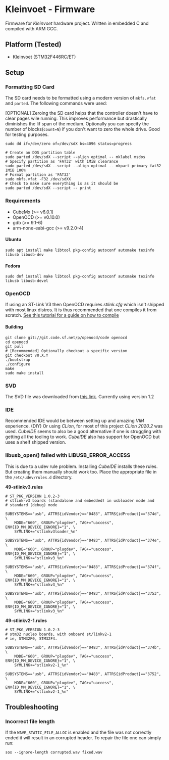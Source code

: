 # Kleinvoet - Firmware
Firmware for _Kleinvoet_ hardware project. Written in embedded C and compiled
with ARM GCC.

## Platform (Tested)
- Kleinvoet (STM32F446RC/ET)

## Setup
### Formatting SD Card
The SD card needs to be formatted using a modern version of `mkfs.vfat` and
`parted`. The following commands were used:

[OPTIONAL]
Zeroing the SD card helps that the controller doesn't have to clear pages wile
running. This improves performance but drastically diminishes the lif span of
the medium. Optionally you can specify the number of blocks(`count=N`) if you
don't want to zero the whole drive. Good for testing purposes.
```shell script
sudo dd if=/dev/zero of=/dev/sdX bs=4096 status=progress
```

```shell script
# Create an DOS partition table
sudo parted /dev/sdX --script --align optimal -- mklabel msdos
# Specify partition as 'FAT32' with 1MiB clearance
sudo parted /dev/sdX --script --align optimal -- mkpart primary fat32 1MiB 100%
# Format partition as 'FAT32'
sudo mkfs.vfat -F32 /dev/sdXX
# Check to make sure everything is as it should be
sudo parted /dev/sdX --script -- print
```

### Requirements
- CubeMx (>= v6.0.1)
- OpenOCD (>= v0.10.0)
- gdb (>= 9.1-6)
- arm-none-eabi-gcc (>= v9.2.0-4)

#### Ubuntu
```shell script
sudo apt install make libtool pkg-config autoconf automake texinfo libusb libusb-dev
```

#### Fedora
```shell script
sudo dnf install make libtool pkg-config autoconf automake texinfo libusb libusb-devel
```

### OpenOCD
If using an ST-Link V3 then OpenOCD requires _stlink.cfg_ which isn't shipped
with most linux distros. It is thus recommended that one compiles it from
scratch. [See this tutorial for a guide on how to compile](https://mbd.kleier.net/integrating-st-link-v3.html)

#### Building
```shell script
git clone git://git.code.sf.net/p/openocd/code openocd
cd openocd
git pull
# [Recommended] Optionally checkout a specific version
git checkout v0.X.Y
./bootstrap
./configure
make
sudo make install
```

### SVD
The SVD file was downloaded from
[this link](https://www.st.com/resource/en/svd/stm32f4_svd.zip).
Currently using version 1.2

### IDE
Recommended IDE would be between setting up and amazing _VIM_ experience. (DIY)
Or using _CLion_, for most of this project _CLion 2020.2_ was used. _CubeIDE_
seems to also be a good alternative if one is struggling with getting all the
tooling to work. _CubeIDE_ also has support for OpenOCD but uses a shelf shipped
version.

### libusb_open() failed with LIBUSB_ERROR_ACCESS
This is due to a udev rule problem. Installing _CubeIDE_ installs these rules.
But creating them manually should work too. Place the appropriate file in the
`/etc/udev/rules.d` directory.

**49-stlinkv3.rules**
```
# ST_PKG_VERSION 1.0.2-3
# stlink-v3 boards (standalone and embedded) in usbloader mode and
# standard (debug) mode

SUBSYSTEMS=="usb", ATTRS{idVendor}=="0483", ATTRS{idProduct}=="374d", \
    MODE="660", GROUP="plugdev", TAG+="uaccess", ENV{ID_MM_DEVICE_IGNORE}="1", \
    SYMLINK+="stlinkv3loader_%n"

SUBSYSTEMS=="usb", ATTRS{idVendor}=="0483", ATTRS{idProduct}=="374e", \
    MODE="660", GROUP="plugdev", TAG+="uaccess", ENV{ID_MM_DEVICE_IGNORE}="1", \
    SYMLINK+="stlinkv3_%n"

SUBSYSTEMS=="usb", ATTRS{idVendor}=="0483", ATTRS{idProduct}=="374f", \
    MODE="660", GROUP="plugdev", TAG+="uaccess", ENV{ID_MM_DEVICE_IGNORE}="1", \
    SYMLINK+="stlinkv3_%n"

SUBSYSTEMS=="usb", ATTRS{idVendor}=="0483", ATTRS{idProduct}=="3753", \
    MODE="660", GROUP="plugdev", TAG+="uaccess", ENV{ID_MM_DEVICE_IGNORE}="1", \
    SYMLINK+="stlinkv3_%n"
```

**49-stlinkv2-1.rules**
```
# ST_PKG_VERSION 1.0.2-3
# stm32 nucleo boards, with onboard st/linkv2-1
# ie, STM32F0, STM32F4.

SUBSYSTEMS=="usb", ATTRS{idVendor}=="0483", ATTRS{idProduct}=="374b", \
    MODE="660", GROUP="plugdev", TAG+="uaccess", ENV{ID_MM_DEVICE_IGNORE}="1", \
    SYMLINK+="stlinkv2-1_%n"

SUBSYSTEMS=="usb", ATTRS{idVendor}=="0483", ATTRS{idProduct}=="3752", \
    MODE="660", GROUP="plugdev", TAG+="uaccess", ENV{ID_MM_DEVICE_IGNORE}="1", \
    SYMLINK+="stlinkv2-1_%n"
```

## Troubleshooting
### Incorrect file length
If the `WAVE_STATIC_FILE_ALLOC` is enabled and the file was not correctly ended
it will result in an corrupted header. To repair the file one can simply run:
```shell
sox --ignore-length corrupted.wav fixed.wav
```
